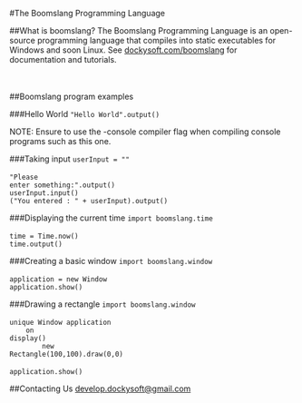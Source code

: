 #The Boomslang Programming Language
<br>

##What is boomslang?
The Boomslang Programming Language is an open-source programming language that compiles into static executables for Windows and soon Linux. See <a href="http://dockysoft.com/boomslang">dockysoft.com/boomslang</a> for documentation and tutorials.
<br><br><br>

##Boomslang program examples

###Hello World
<code>"Hello World".output()</code>

NOTE: Ensure to use the -console compiler flag when compiling console programs such as this one.

###Taking input
<code>userInput = ""</code><br>
<br>
<code>"Please enter something:".output()</code><br>
<code>userInput.input()</code><br>
<code>("You entered : " + userInput).output()</code><br>

###Displaying the current time
<code>import boomslang.time</code><br>
<br>
<code>time = Time.now()</code><br>
<code>time.output()</code>

###Creating a basic window
<code>import boomslang.window</code><br>
<br>
<code>application = new Window</code><br>
<code>application.show()</code><br>

###Drawing a rectangle
<code>import boomslang.window</code><br>
<br>
<code>unique Window application</code><br>
<code>&nbsp;&nbsp;&nbsp;&nbsp;on display()</code><br>
<code>&nbsp;&nbsp;&nbsp;&nbsp;&nbsp;&nbsp;&nbsp;&nbsp;new Rectangle(100,100).draw(0,0)</code><br>
<br>
<code>application.show()</code><br>

##Contacting Us
develop.dockysoft@gmail.com
